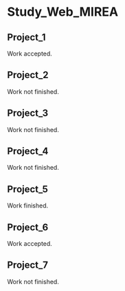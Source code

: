 # Study_Web_MIREA

## Project_1
Work accepted.

## Project_2
Work not finished.

## Project_3
Work not finished.

## Project_4
Work not finished.

## Project_5
Work finished.

## Project_6
Work accepted.

## Project_7
Work not finished.
